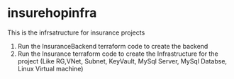 # insurehopinfra
This is the infrsatructure for insurance projects

1. Run the InsuranceBackend terraform code to create the backend 
2. Run the Insurance terraform code to create the Infrastructure for the project (Like RG,VNet, Subnet, KeyVault, MySql Server, MySql Databse, Linux Virtual machine)
